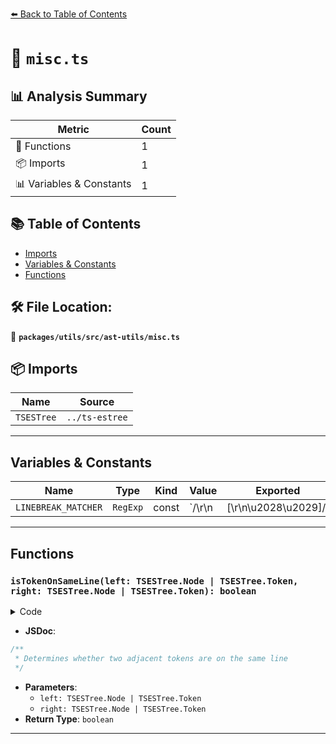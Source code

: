 [⬅️ Back to Table of Contents](../../../../index.md)

# 📄 `misc.ts`

## 📊 Analysis Summary

| Metric | Count |
|--------|-------|
| 🔧 Functions | 1 |
| 📦 Imports | 1 |
| 📊 Variables & Constants | 1 |

## 📚 Table of Contents

- [Imports](#imports)
- [Variables & Constants](#variables-constants)
- [Functions](#functions)

## 🛠️ File Location:
📂 **`packages/utils/src/ast-utils/misc.ts`**

## 📦 Imports

| Name | Source |
|------|--------|
| `TSESTree` | `../ts-estree` |


---

## Variables & Constants

| Name | Type | Kind | Value | Exported |
|------|------|------|-------|----------|
| `LINEBREAK_MATCHER` | `RegExp` | const | `/\r\n|[\r\n\u2028\u2029]/` | ✓ |


---

## Functions

### `isTokenOnSameLine(left: TSESTree.Node | TSESTree.Token, right: TSESTree.Node | TSESTree.Token): boolean`

<details><summary>Code</summary>

```ts
export function isTokenOnSameLine(
  left: TSESTree.Node | TSESTree.Token,
  right: TSESTree.Node | TSESTree.Token,
): boolean {
  return left.loc.end.line === right.loc.start.line;
}
```
</details>

- **JSDoc**:
```ts
/**
 * Determines whether two adjacent tokens are on the same line
 */
```

- **Parameters**:
  - `left: TSESTree.Node | TSESTree.Token`
  - `right: TSESTree.Node | TSESTree.Token`
- **Return Type**: `boolean`

---